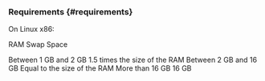 ### Requirements {#requirements}

On Linux x86:

RAM Swap Space

Between 1 GB and 2 GB 1.5 times the size of the RAM Between 2 GB and 16 GB Equal to the size of the RAM More than 16 GB 16 GB